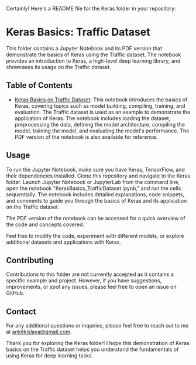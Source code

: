 Certainly! Here's a README file for the Keras folder in your repository:

# Keras Basics: Traffic Dataset

This folder contains a Jupyter Notebook and its PDF version that demonstrate the basics of Keras using the Traffic dataset. The notebook provides an introduction to Keras, a high-level deep learning library, and showcases its usage on the Traffic dataset.

## Table of Contents

- [Keras Basics on Traffic Dataset](./KerasBasics_TrafficDataset.ipynb): This notebook introduces the basics of Keras, covering topics such as model building, compiling, training, and evaluation. The Traffic dataset is used as an example to demonstrate the application of Keras. The notebook includes loading the dataset, preprocessing the data, defining the model architecture, compiling the model, training the model, and evaluating the model's performance. The PDF version of the notebook is also available for reference.

## Usage

To run the Jupyter Notebook, make sure you have Keras, TensorFlow, and their dependencies installed. Clone this repository and navigate to the Keras folder. Launch Jupyter Notebook or JupyterLab from the command line, open the notebook "KerasBasics_TrafficDataset.ipynb," and run the cells sequentially. The notebook includes detailed explanations, code snippets, and comments to guide you through the basics of Keras and its application on the Traffic dataset.

The PDF version of the notebook can be accessed for a quick overview of the code and concepts covered.

Feel free to modify the code, experiment with different models, or explore additional datasets and applications with Keras.

## Contributing

Contributions to this folder are not currently accepted as it contains a specific example and project. However, if you have suggestions, improvements, or spot any issues, please feel free to open an issue on GitHub.

## Contact

For any additional questions or inquiries, please feel free to reach out to me at ankitkislaya@gmail.com.

Thank you for exploring the Keras folder! I hope this demonstration of Keras basics on the Traffic dataset helps you understand the fundamentals of using Keras for deep learning tasks.
